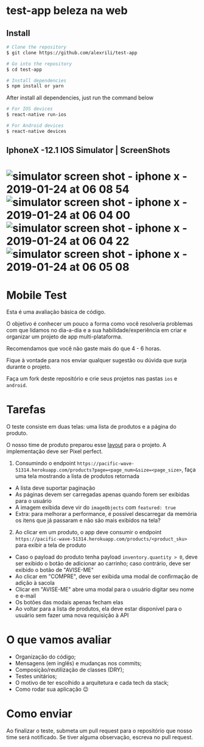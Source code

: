 # test-app beleza na web

## Install
``` bash
# Clone the repository
$ git clone https://github.com/alexrili/test-app

# Go into the repository
$ cd test-app

# Install dependencies
$ npm install or yarn
```
After install all dependencies, just run the command below
``` bash
# For IOS devices
$ react-native run-ios

# For Android devices
$ react-native devices
```

## IphoneX -12.1 IOS Simulator | ScreenShots
![simulator screen shot - iphone x - 2019-01-24 at 06 08 54](https://user-images.githubusercontent.com/1238430/51664676-18eea700-1fa1-11e9-8af5-c4f6f76a0c52.jpg)
![simulator screen shot - iphone x - 2019-01-24 at 06 04 00](https://user-images.githubusercontent.com/1238430/51664673-18eea700-1fa1-11e9-99fa-404d3c074488.jpg)
![simulator screen shot - iphone x - 2019-01-24 at 06 04 22](https://user-images.githubusercontent.com/1238430/51664674-18eea700-1fa1-11e9-8bfb-0168759d10a0.jpg)
![simulator screen shot - iphone x - 2019-01-24 at 06 05 08](https://user-images.githubusercontent.com/1238430/51664675-18eea700-1fa1-11e9-9f93-a5eb5da5a091.jpg)
=======
# Mobile Test

Esta é uma avaliação básica de código.

O objetivo é conhecer um pouco a forma como você resolveria problemas com que lidamos no dia-a-dia e a sua habilidade/experiência em criar e organizar um projeto de app multi-plataforma.

Recomendamos que você não gaste mais do que 4 - 6 horas.

Fique à vontade para nos enviar qualquer sugestão ou dúvida que surja durante o projeto.

Faça um fork deste repositório e crie seus projetos nas pastas `ios` e `android`.

# Tarefas

O teste consiste em duas telas: uma lista de produtos e a página do produto.

O nosso time de produto preparou esse [layout](https://www.figma.com/file/Dbpn1mqdq2d350NEXojF2v/test-mobile?node-id=392%3A0) para o projeto. A implementação deve ser Pixel perfect.

1. Consumindo o endpoint `https://pacific-wave-51314.herokuapp.com/products?page=<page_num>&size=<page_size>`, faça uma tela mostrando a lista de produtos retornada
  * A lista deve suportar paginação
  * As páginas devem ser carregadas apenas quando forem ser exibidas para o usuário
  * A imagem exibida deve vir do `imageObjects` com `featured: true`
  * Extra: para melhorar a performance, é possível descarregar da memória os itens que já passaram e não são mais exibidos na tela?
2. Ao clicar em um produto, o app deve consumir o endpoint `https://pacific-wave-51314.herokuapp.com/products/<product_sku>` para exibir a tela de produto
  * Caso o payload do produto tenha payload `inventory.quantity > 0`, deve ser exibido o botão de adicionar ao carrinho; caso contrário, deve ser exibido o botão de "AVISE-ME"
  * Ao clicar em "COMPRE", deve ser exibida uma modal de confirmação de adição à sacola
  * Clicar em "AVISE-ME" abre uma modal para o usuário digitar seu nome e e-mail
  * Os botões das modais apenas fecham elas
  * Ao voltar para a lista de produtos, ela deve estar disponível para o usuário sem fazer uma nova requisição à API

# O que vamos avaliar

* Organização do código;
* Mensagens (em inglês) e mudanças nos commits;
* Composição/reutilização de classes (DRY);
* Testes unitários;
* O motivo de ter escolhido a arquitetura e cada tech da stack;
* Como rodar sua aplicação 😉

# Como enviar

Ao finalizar o teste, submeta um pull request para o repositório que nosso time será notificado. Se tiver alguma observação, escreva no pull request.
